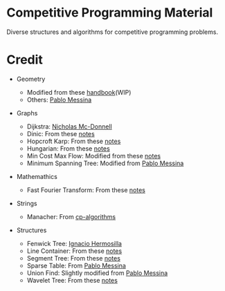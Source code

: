 # Competitive Programming Material

Diverse structures and algorithms for competitive programming problems.

# Credit

- Geometry
    - Modified from these [handbook](https://vlecomte.github.io/cp-geo.pdf)(WIP)
    - Others: [Pablo Messina](https://github.com/PabloMessina/Competitive-Programming-Material/blob/master/Geometry)

- Graphs
    - Dijkstra: [Nicholas Mc-Donnell](https://github.com/N9199/apuntes_icpc/blob/master/graphs/dijsktra/dijsktra.cpp)
    - Dinic: From these [notes](https://docs.google.com/document/d/1rcex_saP4tExbbU62qGUjR3eenxOh-50i9Y45WtHkc4/edit)
    - Hopcroft Karp: From these [notes](https://docs.google.com/document/d/1rcex_saP4tExbbU62qGUjR3eenxOh-50i9Y45WtHkc4/edit)
    - Hungarian: From these [notes](https://docs.google.com/document/d/1rcex_saP4tExbbU62qGUjR3eenxOh-50i9Y45WtHkc4/edit)
    - Min Cost Max Flow: Modified from these [notes](https://github.com/gabrielpessoa1/Biblioteca-Maratona/blob/master/code/Graph/MinCostMaxFlow.cpp)
    - Minimum Spanning Tree: Modified from [Pablo Messina](https://github.com/PabloMessina/Competitive-Programming-Material/blob/master/Graphs/MinimumSpanningTree.cpp)

- Mathemathics
    - Fast Fourier Transform: From these [notes](https://github.com/kth-competitive-programming/kactl/blob/master/content/numerical/FastFourierTransform.h)

- Strings
    - Manacher: From [cp-algorithms](https://cp-algorithms.com/string/manacher.html)

- Structures
    - Fenwick Tree: [Ignacio Hermosilla](https://github.com/ignaciohermosillacornejo/apuntes_icpc/tree/master/dataStructures/fenwickTree)
    - Line Container: From these [notes](https://github.com/kth-competitive-programming/kactl/blob/master/content/data-structures/LineContainer.h)
    - Segment Tree: From these [notes](https://docs.google.com/document/d/1rcex_saP4tExbbU62qGUjR3eenxOh-50i9Y45WtHkc4/edit)
    - Sparse Table: From [Pablo Messina](https://github.com/PabloMessina/Competitive-Programming-Material/blob/master/Data_Structures/sparse-table.cpp)
    - Union Find: Slightly modified from [Pablo Messina](https://github.com/PabloMessina/Competitive-Programming-Material/blob/master/Data_Structures/unionfind.cpp)
    - Wavelet Tree: From these [notes](https://docs.google.com/document/d/1rcex_saP4tExbbU62qGUjR3eenxOh-50i9Y45WtHkc4/edit)
